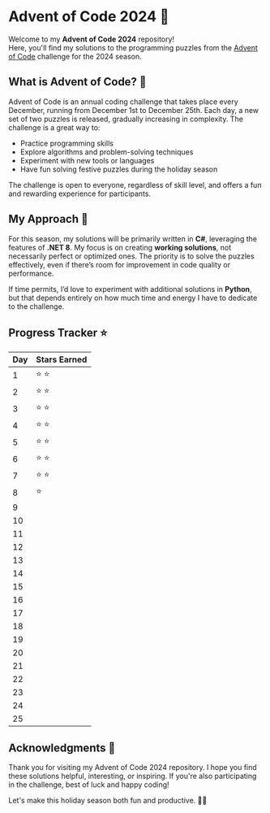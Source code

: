 # Advent of Code 2024 🎄

Welcome to my **Advent of Code 2024** repository!  
Here, you'll find my solutions to the programming puzzles from the [Advent of Code](https://adventofcode.com/) challenge for the 2024 season.

## What is Advent of Code? 🤔

Advent of Code is an annual coding challenge that takes place every December, running from December 1st to December 25th. Each day, a new set of two puzzles is released, gradually increasing in complexity. The challenge is a great way to:

- Practice programming skills
- Explore algorithms and problem-solving techniques
- Experiment with new tools or languages
- Have fun solving festive puzzles during the holiday season

The challenge is open to everyone, regardless of skill level, and offers a fun and rewarding experience for participants.

## My Approach 🚀

For this season, my solutions will be primarily written in **C#**, leveraging the features of **.NET 8**. My focus is on creating **working solutions**, not necessarily perfect or optimized ones. The priority is to solve the puzzles effectively, even if there’s room for improvement in code quality or performance.

If time permits, I’d love to experiment with additional solutions in **Python**, but that depends entirely on how much time and energy I have to dedicate to the challenge.

## Progress Tracker ⭐

| Day | Stars Earned |
|-----|--------------|
| 1   |  ⭐ ⭐        |
| 2   |  ⭐ ⭐        |
| 3   |  ⭐ ⭐        |
| 4   |  ⭐ ⭐        |
| 5   |  ⭐ ⭐        |
| 6   |  ⭐ ⭐        |
| 7   |  ⭐ ⭐        |
| 8   |  ⭐          |
| 9   |              |
| 10  |              |
| 11  |              |
| 12  |              |
| 13  |              |
| 14  |              |
| 15  |              |
| 16  |              |
| 17  |              |
| 18  |              |
| 19  |              |
| 20  |              |
| 21  |              |
| 22  |              |
| 23  |              |
| 24  |              |
| 25  |              |

## Acknowledgments 🎅

Thank you for visiting my Advent of Code 2024 repository. I hope you find these solutions helpful, interesting, or inspiring. If you're also participating in the challenge, best of luck and happy coding!

Let's make this holiday season both fun and productive. 🎄✨
